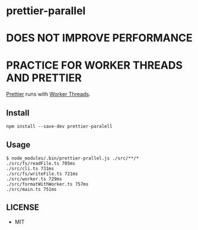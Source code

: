 # prettier-parallel

# DOES NOT IMPROVE PERFORMANCE

# PRACTICE FOR WORKER THREADS AND PRETTIER

[Prettier](https://github.com/prettier/prettier) runs with [Worker Threads](https://nodejs.org/api/worker_threads.html).

## Install

```
npm install --save-dev prettier-paralell
```

## Usage

```
$ node_modules/.bin/prettier-prallel.js ./src/**/*
./src/fs/readFile.ts 705ms
./src/cli.ts 731ms
./src/fs/writeFile.ts 721ms
./src/worker.ts 729ms
./src/formatWithWorker.ts 757ms
./src/main.ts 751ms
```

## LICENSE

- MIT

